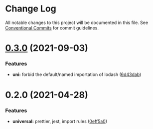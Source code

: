 # Change Log

All notable changes to this project will be documented in this file.
See [Conventional Commits](https://conventionalcommits.org) for commit guidelines.

# [0.3.0](https://github.com/lbwa/eslint-config/compare/@lbwa/eslint-config-universal@0.2.0...@lbwa/eslint-config-universal@0.3.0) (2021-09-03)

### Features

- **uni:** forbid the default/named importation of lodash ([6d43dab](https://github.com/lbwa/eslint-config/commit/6d43dabaab08de88d48f643d09d690506377bd69))

# 0.2.0 (2021-04-28)

### Features

- **universal:** prettier, jest, import rules ([0eff5a0](https://github.com/lbwa/eslint-config/commit/0eff5a0ab63fc831de147276c2fbd4b28ed8dcb4))
